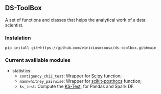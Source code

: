 ## DS-ToolBox

A set of functions and classes that helps the analytical work of a data scientist.  

### Instalation

```
pip install git+https://github.com/viniciusmsousa/ds-toolbox.git#main
```

### Current availiable modules

- statistics:
    - `contigency_chi2_test`: Wrapper for [Scipy](https://github.com/scipy/scipy) function;
    - `mannwhitney_pairwise`: Wrapper for [scikit-posthocs](https://github.com/maximtrp/scikit-posthocs) function;
    - `ks_test`: Compute the [KS-Test](https://en.wikipedia.org/wiki/Kolmogorov%E2%80%93Smirnov_test), for Pandas and Spark DF.
